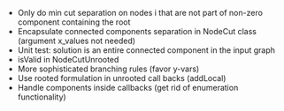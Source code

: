 * Only do min cut separation on nodes i that are not part of non-zero component containing the root
* Encapsulate connected components separation in NodeCut class (argument x_values not needed)
* Unit test: solution is an entire connected component in the input graph
* isValid in NodeCutUnrooted
* More sophisticated branching rules (favor y-vars)
* Use rooted formulation in unrooted call backs (addLocal)
* Handle components inside callbacks (get rid of enumeration
  functionality)
